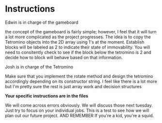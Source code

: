 # Instructions

Edwin is in charge of the gameboard

the concept of the gameboard is fairly simple; however, I feel that it will turn a lot more complicated as the project progresses. The idea is to copy the Tetromino objects into the 2D array using 1's at the moment. Establish blocks will be labeled as 2 to indicate their state of immovability. You will need to consitently check to see if the block below the tetromino is 2 and decide how to block will behave based on that information.

Josh is in charge of the Tetromino

Make sure that you implement the rotate method and design the tetromino accordingly depending on its constructor string. I feel like there is a lot more but I'm pretty sure the rest is just array work and decision structures

**Your specific instructions are in the files**

We will come across errors obviously. We will discuss those next tuesday. Just try to focus on your individual jobs. This is a test to see how we will plan out our future project.
AND REMEMBER
If you're a kid, you're a squid.



